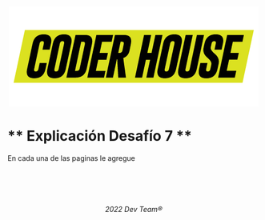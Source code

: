 <p align="center">
  <img src="https://github.com/Random003/Inmobiliaria-Mealla/blob/master/images/coderLogo.png" alt="Logo de coder"/>
</p>

# ** Explicación Desafío 7 **

En cada una de las paginas le agregue 


<br>
<br>
<br>

######   <p align="center">2022 Dev Team® </p>